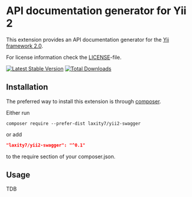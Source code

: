 API documentation generator for Yii 2
=====================================

This extension provides an API documentation generator for the [Yii framework 2.0](http://www.yiiframework.com).

For license information check the [LICENSE](LICENSE.md)-file.

[![Latest Stable Version](https://poser.pugx.org/laxity7/yii2-swagger/v/stable.png)](https://packagist.org/packages/laxity7/yii2-swagger)
[![Total Downloads](https://poser.pugx.org/laxity7/yii2-swagger/downloads.png)](https://packagist.org/packages/laxity7/yii2-swagger)


Installation
------------

The preferred way to install this extension is through [composer](http://getcomposer.org/download/).

Either run

```
composer require --prefer-dist laxity7/yii2-swagger
```

or add

```json
"laxity7/yii2-swagger": "^0.1"
```

to the require section of your composer.json.

Usage
-----

TDB
